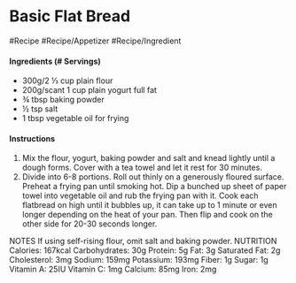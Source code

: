 
# Basic Flat Bread

#Recipe 
#Recipe/Appetizer #Recipe/Ingredient 

#### Ingredients (# Servings)
- 300g/2 ⅓ cup plain flour
- 200g/scant 1 cup plain yogurt full fat
- ¾ tbsp baking powder
- ½ tsp salt
- 1 tbsp vegetable oil for frying


#### Instructions
1. Mix the flour, yogurt, baking powder and salt and knead lightly until a dough forms. Cover with a tea towel and let it rest for 30 minutes.
2. Divide into 6-8 portions. Roll out thinly on a generously floured surface. Preheat a frying pan until smoking hot. Dip a bunched up sheet of paper towel into vegetable oil and rub the frying pan with it. Cook each flatbread on high until it bubbles up, it can take up to 1 minute or even longer depending on the heat of your pan. Then flip and cook on the other side for 20-30 seconds longer.

NOTES
If using self-rising flour, omit salt and baking powder. 
NUTRITION
Calories: 167kcal
Carbohydrates: 30g
Protein: 5g
Fat: 3g
Saturated Fat: 2g
Cholesterol: 3mg
Sodium: 159mg
Potassium: 193mg
Fiber: 1g
Sugar: 1g
Vitamin A: 25IU
Vitamin C: 1mg
Calcium: 85mg
Iron: 2mg
